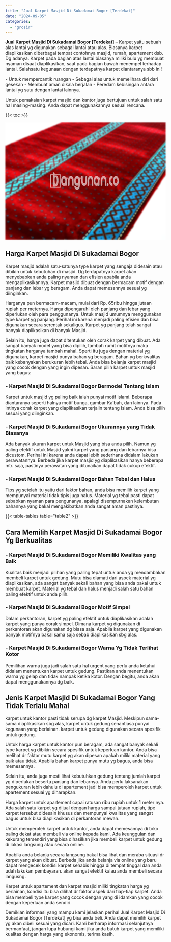 ```yaml
---
title: "Jual Karpet Masjid Di Sukadamai Bogor [Terdekat]"
date: "2024-09-05"
categories: 
  - "grosir"
---
```


**Jual Karpet Masjid Di Sukadamai Bogor \[Terdekat\]** – Karpet yaitu sebuah alas lantai yg digunakan sebagai lantai atau alas. Biasanya karpet diaplikasikan diberbagai tempat contohnya masjid, rumah, apartement dsb. Dg adanya. Karpet pada bagian atas lantai biasanya miliki bulu yg membuat nyaman disaat diaplikasikan, saat pada bagian bawah menempel terhadap lantai. Salahsatu kegunaan dengan terdapatnya karpet diantaranya sbb ini!

\- Untuk mempercantik ruangan - Sebagai alas untuk memelihara diri dari gesekan - Membuat aman dikala berjalan - Peredam kebisingan antara lantai yg satu dengan lantai lainnya.

Untuk pemakaian karpet masjid dan kantor juga bertujuan untuk salah satu hal masing-masing. Anda dapat menggunakannya sesuai rencana.

{{< toc >}}

![Jual Karpet Masjid Di Sukadamai Bogor [Terdekat]](/images/grosir-karpet-murah-56.png)

## Harga Karpet Masjid Di Sukadamai Bogor

Karpet masjid adalah satu-satunya type karpet yang sengaja didesain atau dibikin untuk kebutuhan di masjid. Dg terdapatnya karpet akan menyebabkan anda paling nyaman dan efisien apabila anda mengaplikasikannya. Karpet masjid dibuat dengan bermacam motif dengan panjang dan lebar yg beragam. Anda dapat memesannya sesuai yg diinginkan.

Harganya pun bermacam-macam, mulai dari Rp. 65ribu hingga jutaan rupiah per meternya. Harga dipengaruhi oleh panjang dan lebar yang diperlukan oleh para penggunanya. Untuk masjid umumnya menggunakan type karpet yg panjang. Perihal ini karena menjadi paling efisien dan bisa digunakan secara serentak sekaligus. Karpet yg panjang telah sangat banyak diaplikasikan di banyak Masjid.

Selain itu, harga juga dapat ditentukan oleh corak karpet yang dibuat. Ada sangat banyak model yang bisa dipilih, tambah rumit motifnya maka tingkatan harganya tambah mahal. Sperti itu juga dengan material yg digunakan, karpet masjid punya bahan yg beragam. Bahan yg berkwalitas baik kebanyakan berukuran lebih tebal. Anda bisa belanja karpet masjid yang cocok dengan yang ingin dipesan. Saran pilih karpet untuk masjid yang bagus:

### \- Karpet Masjid Di Sukadamai Bogor Bermodel Tentang Islam

Karpet untuk masjid yg paling baik ialah punyai motif islami. Beberapa diantaranya seperti halnya motif bunga, gambar Ka’bah, dan lainnya. Pada intinya corak karpet yang diaplikasikan terjalin tentang Islam. Anda bisa pilih sesuai yang diinginkan.

### \- Karpet Masjid Di Sukadamai Bogor Ukurannya yang Tidak Biasanya

Ada banyak ukuran karpet untuk Masjid yang bisa anda pilih. Namun yg paling efektif untuk Masjid yakni karpet yang panjang dan lebarnya bisa dicustom. Perihal ini karena anda dapat lebih sederhana didalam lakukan perawatannya. Berbeda jika karpet masjid yg diaplikasikan hanya beberapa mtr. saja, pastinya perawatan yang ditunaikan dapat tidak cukup efektif.

### \- Karpet Masjid Di Sukadamai Bogor Bahan Tebal dan Halus

Tips yg setelah itu yaitu dari faktor bahan, anda bisa memilih karpet yang mempunyai material tidak tipis juga halus. Material yg tebal pasti dapat sebabkan nyaman para pengunanya, apalagi disempurnakan kelembutan bahannya yang bakal mengakibatkan anda sangat aman pastinya.

{{< table-tables table="table2" >}}

## Cara Memilih Karpet Masjid Di Sukadamai Bogor Yg Berkualitas

### \- Karpet Masjid Di Sukadamai Bogor Memiliki Kwalitas yang Baik

Kualitas baik menjadi pilihan yang paling tepat untuk anda yg mendambakan membeli karpet untuk gedung. Mutu bisa diamati dari aspek material yg diaplikasikan, ada sangat banyak sekali bahan yang bisa anda pakai untuk membuat karpet. Material yg tebal dan halus menjadi salah satu bahan paling efektif untuk anda pilih.

### \- Karpet Masjid Di Sukadamai Bogor Motif Simpel

Dalam perkantoran, karpet yg paling efektif untuk diaplikasikan adalah karpet yang punya corak simpel. Dimana karpet yg digunakan di perkantoran akan digunakan dg biasa saja. Apabila karpet yang digunakan banyak motifnya bakal sama saja sebab diaplikasikan sbg alas.

### \- Karpet Masjid Di Sukadamai Bogor Warna Yg Tidak Terlihat Kotor

Pemilihan warna juga jadi salah satu hal urgent yang perlu anda ketahui didalam menentukan karpet untuk gedung. Pastikan anda menentukan warna yg gelap dan tidak nampak ketika kotor. Dengan begitu, anda akan dapat menggunakannya dg baik.

## Jenis Karpet Masjid Di Sukadamai Bogor Yang Tidak Terlalu Mahal

karpet untuk kantor pasti tidak serupa dg karpet Masjid. Meskipun sama-sama diaplikasikan sbg alas, karpet untuk gedung senantiasa punyai kegunaan yang berlainan. karpet untuk gedung digunakan secara spesifik untuk gedung.

Untuk harga karpet untuk kantor pun beragam, ada sangat banyak sekali type karpet yg dibikin secara spesifik untuk keperluan kantor. Anda bisa melihat dr faktor mutu karpet yg akan dipesan apakah miliki material yang baik atau tidak. Apabila bahan karpet punya mutu yg bagus, anda bisa memesannya.

Selain itu, anda juga mesti lihat kebutuhkan gedung tentang jumlah karpet yg diperlukan beserta panjang dan lebarnya. Anda perlu laksanakan pengukuran lebih dahulu di apartement jadi bisa memperoleh karpet untuk apartement sesuai yg diharapkan.

Harga karpet untuk apartement capai ratusan ribu rupiah untuk 1 meter nya. Ada salah satu karpet yg dijual dengan harga sampai jutaan rupiah, tipe karpet tersebut didesain khusus dan mempunyai kwalitas yang sangat bagus untuk bisa diaplikasikan di perkantoran mewah.

Untuk memperoleh karpet untuk kantor, anda dapat memesannya di toko paling dekat atau membeli via online kepada kami. Ada keunggulan dan kekurang tersendiri yang bisa dihasilkan jika membeli karpet untuk gedung di lokasi langsung atau secara online.

Apabila anda belanja secara langsung bakal bisa lihat dan meraba situasi dr karpet yang akan dibuat. Berbeda jika anda belanja via online yang baru dapat mengecek kondisi karpet sehabis hingga di tempat tinggal dan anda udah lakukan pembayaran. akan sangat efektif kalau anda membeli secara langusng.

Karpet untuk apartement dan karpet masjid miliki tingkatan harga yg berlainan, kondisi itu bisa dilihat dr faktor aspek dari tiap-tiap karpet. Anda bisa membeli type karpet yang cocok dengan yang di idamkan yang cocok dengan keperluan anda sendiri.

Demikian informasi yang mampu kami jelaskan perihal Jual Karpet Masjid Di Sukadamai Bogor \[Terdekat\] yg bisa anda beli. Anda dapat memilih karpet yg akan dibeli sesuai yang dicari. Kami berharap informasi selanjutnya bermanfaat, jangan lupa hubungi kami jika anda butuh karpet yang memiliki kualitas dengan harga yang ekonomis, terima kasih.
